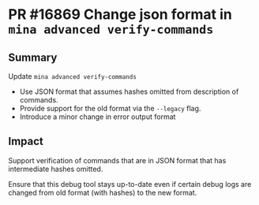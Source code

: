 # PR #16869 Change json format in `mina advanced verify-commands`

## Summary

Update `mina advanced verify-commands`

* Use JSON format that assumes hashes omitted from description of commands.
* Provide support for the old format via the `--legacy` flag.
* Introduce a minor change in error output format

## Impact

Support verification of commands that are in JSON format that has intermediate hashes omitted.

Ensure that this debug tool stays up-to-date even if certain debug logs are changed from old format (with hashes) to the new format.
